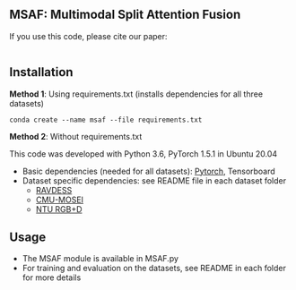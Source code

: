 ## MSAF: Multimodal Split Attention Fusion

If you use this code, please cite our paper:
```

```

## Installation
**Method 1**: Using requirements.txt (installs dependencies for all three datasets)
```
conda create --name msaf --file requirements.txt
```

**Method 2**: Without requirements.txt

This code was developed with Python 3.6, PyTorch 1.5.1 in Ubuntu 20.04
- Basic dependencies (needed for all datasets): [Pytorch](https://pytorch.org/get-started/previous-versions/), Tensorboard
- Dataset specific dependencies: see README file in each dataset folder
    - [RAVDESS](ravdess/README.md)
    - [CMU-MOSEI](cmu_mosei/README.md)
    - [NTU RGB+D](ntu_rgb_d/README.md)

## Usage
- The MSAF module is available in MSAF.py
- For training and evaluation on the datasets, see README in each folder for more details
